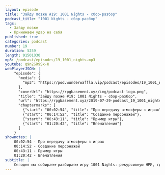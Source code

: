```yaml
---
layout: episode
title: "Зайду позже #19: 1001 Nights - сбор-разбор"
podcast_title: "1001 Nights - сбор-разбор"
tags:
  - Зайду позже
  - Принимаем удар на себя
published: true
categories: podcast
number: 19
duration: 5259
length: 91501030
mp3: /podcast/episodes/19_1001_nights.mp3
youtube: q9n2GR9Sx-U
webPlayerJSON: |
    "episode": {
      "media": {
        "mp3": "https://pod.wunderwaffla.vip/podcast/episodes/19_1001_nights.mp3"
      },
      "coverUrl": "https://rpgbasement.xyz/img/podcast-logo.png",
      "title": "Зайду позже #19: 1001 Nights - сбор-разбор",
      "url": "https://rpgbasement.xyz/2019-07-29-podcast_19_1001_nights/",
      "chaptermarks": [
        {"start": "00:02:54", "title": "Про передачу атмосферы в играх"},
        {"start": "00:14:52", "title": "Создание персонажей"},
        {"start": "00:43:11", "title": "Пример игры"},
        {"start": "01:20:42", "title": "Впечатления"}
      ]
    }
shownotes: |
    00:02:54 - Про передачу атмосферы в играх  
    00:14:52 - Создание персонажей  
    00:43:11 - Пример игры  
    01:20:42 - Впечатления  
subtitle: |
    Сегодня мы собираем-разбираем игру 1001 Nights: рекурсивную НРИ, где вы своими персонажами рассказываете истории;  НРИ, где можно выиграть; НРИ, где Маса пытался отыгрывать рубин; НРИ, некоторые идей из которой найдут своё отражение в Apocalypse World.
---
```

